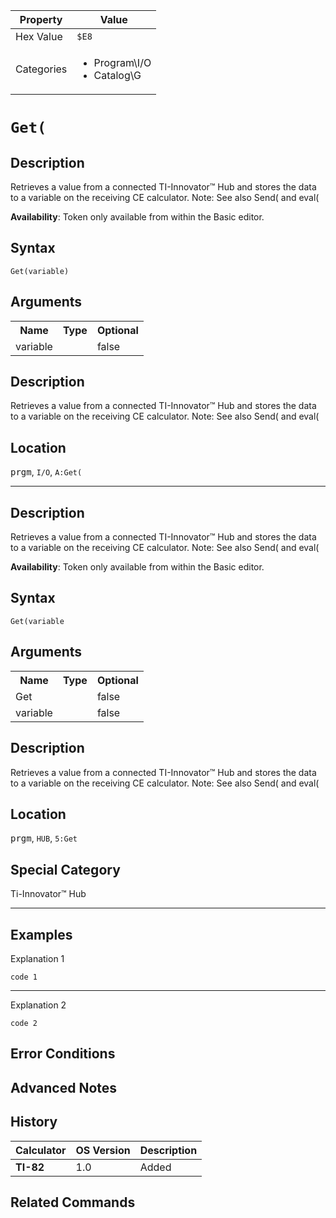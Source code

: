 | Property      | Value |
|---------------|-------|
| Hex Value     | `$E8`|
| Categories    | <ul><li>Program\I/O</li><li>Catalog\G</li></ul> |

# `Get(`

## Description
Retrieves a value from a connected TI-Innovator™ Hub and stores the data to a variable on the receiving CE calculator.
Note: See also Send( and eval(


<b>Availability</b>: Token only available from within the Basic editor.

## Syntax
`Get(variable)`

## Arguments
<table>
<tr><th>Name</th><th>Type</th><th>Optional</th></tr>

<tr><td>variable</td><td></td><td>false</td></tr>

</table>

## Description
Retrieves a value from a connected TI-Innovator™ Hub and stores the data to a variable on the receiving CE calculator.
Note: See also Send( and eval(

## Location
<kbd>prgm</kbd>, `I/O`, `A:Get(`
<hr>

## Description
Retrieves a value from a connected TI-Innovator™ Hub and stores the data to a variable on the receiving CE calculator.
Note: See also Send( and eval(


<b>Availability</b>: Token only available from within the Basic editor.

## Syntax
`Get(variable`

## Arguments
<table>
<tr><th>Name</th><th>Type</th><th>Optional</th></tr>

<tr><td>Get</td><td></td><td>false</td></tr>

<tr><td>variable</td><td></td><td>false</td></tr>

</table>

## Description
Retrieves a value from a connected TI-Innovator™ Hub and stores the data to a variable on the receiving CE calculator.
Note: See also Send( and eval(

## Location
<kbd>prgm</kbd>, `HUB`, `5:Get`
## Special Category
Ti-Innovator™ Hub

<hr>

## Examples

Explanation 1
```ti-basic
code 1
```
---
Explanation 2
```ti-basic
code 2
```

## Error Conditions


## Advanced Notes


## History
| Calculator | OS Version | Description |
|------------|------------|-------------|
| <b>TI-82</b> | 1.0 | Added

## Related Commands

    